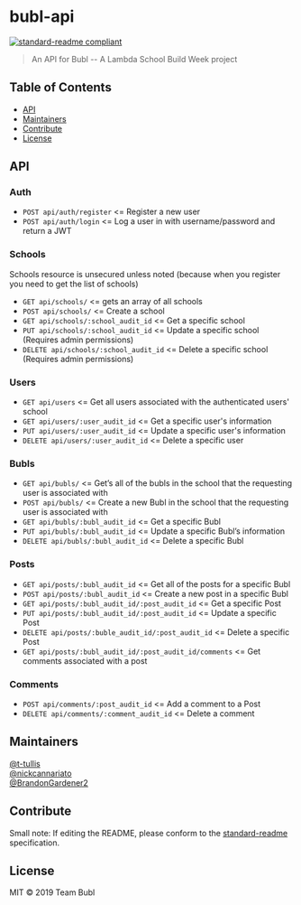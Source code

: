 # bubl-api

[![standard-readme compliant](https://img.shields.io/badge/standard--readme-OK-green.svg?style=flat-square)](https://github.com/RichardLitt/standard-readme)

> An API for Bubl -- A Lambda School Build Week project

## Table of Contents

- [API](#api)
- [Maintainers](#maintainers)
- [Contribute](#contribute)
- [License](#license)

## API

### Auth

- `POST api/auth/register` <= Register a new user
- `POST api/auth/login` <= Log a user in with username/password and return a JWT

### Schools

Schools resource is unsecured unless noted (because when you register you need to get the list of schools)

- `GET api/schools/` <= gets an array of all schools
- `POST api/schools/` <= Create a school
- `GET api/schools/:school_audit_id` <= Get a specific school
- `PUT api/schools/:school_audit_id` <= Update a specific school (Requires admin permissions)
- `DELETE api/schools/:school_audit_id` <= Delete a specific school (Requires admin permissions)

### Users

- `GET api/users` <= Get all users associated with the authenticated users' school
- `GET api/users/:user_audit_id` <= Get a specific user's information
- `PUT api/users/:user_audit_id` <= Update a specific user's information
- `DELETE api/users/:user_audit_id` <= Delete a specific user

### Bubls

- `GET api/bubls/` <= Get’s all of the bubls in the school that the requesting user is associated with
- `POST api/bubls/` <= Create a new Bubl in the school that the requesting user is associated with
- `GET api/bubls/:bubl_audit_id` <= Get a specific Bubl
- `PUT api/bubls/:bubl_audit_id` <= Update a specific Bubl’s information
- `DELETE api/bubls/:bubl_audit_id` <= Delete a specific Bubl

### Posts

- `GET api/posts/:bubl_audit_id` <= Get all of the posts for a specific Bubl
- `POST api/posts/:bubl_audit_id` <= Create a new post in a specific Bubl
- `GET api/posts/:bubl_audit_id/:post_audit_id` <= Get a specific Post
- `PUT api/posts/:bubl_audit_id/:post_audit_id` <= Update a specific Post
- `DELETE api/posts/:buble_audit_id/:post_audit_id` <= Delete a specific Post
- `GET api/posts/:bubl_audit_id/:post_audit_id/comments` <= Get comments associated with a post

### Comments

- `POST api/comments/:post_audit_id` <= Add a comment to a Post
- `DELETE api/comments/:comment_audit_id` <= Delete a comment

## Maintainers

[@t-tullis](https://github.com/t-tullis)  
[@nickcannariato](https://github.com/nickcannariato)  
[@BrandonGardener2](https://github.com/brandongardener2)

## Contribute

Small note: If editing the README, please conform to the [standard-readme](https://github.com/RichardLitt/standard-readme) specification.

## License

MIT © 2019 Team Bubl
